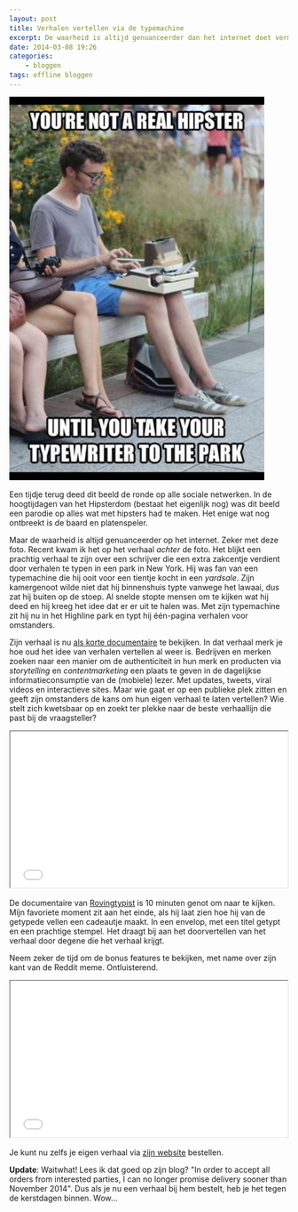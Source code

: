 ```yaml
---
layout: post
title: Verhalen vertellen via de typemachine
excerpt: De waarheid is altijd genuanceerder dan het internet doet vermoeden
date: 2014-03-08 19:26
categories: 
    - bloggen
tags: offline bloggen
---
```

!["img-post-cover"](/images/hipster_park_typewriter.jpg) 

Een tijdje terug deed dit beeld de ronde op alle sociale netwerken. In de hoogtijdagen van het Hipsterdom (bestaat het eigenlijk nog) was dit beeld een parodie op alles wat met hipsters had te maken. Het enige wat nog ontbreekt is de baard en platenspeler. 

Maar de waarheid is altijd genuanceerder op het internet. Zeker met deze foto. Recent kwam ik het op het verhaal *achter* de foto. Het blijkt een prachtig verhaal te zijn over een schrijver die een extra zakcentje verdient door verhalen te typen in een park in New York. Hij was fan van een typemachine die hij ooit voor een tientje kocht in een *yardsale*. Zijn kamergenoot wilde niet dat hij binnenshuis typte vanwege het lawaai, dus zat hij buiten op de stoep. Al snelde stopte mensen om te kijken wat hij deed en hij kreeg het idee dat er er uit te halen was. Met zijn typemachine zit hij nu in het Highline park en typt hij één-pagina verhalen voor omstanders. 

Zijn verhaal is nu [als korte documentaire](http://rovingtypistfilm.com/) te bekijken. In dat verhaal merk je hoe oud het idee van verhalen vertellen al weer is. Bedrijven en merken zoeken naar een manier om de authenticiteit in hun merk en producten via *storytelling* en *contentmarketing* een plaats te geven in de dagelijkse informatieconsumptie van de (mobiele) lezer. Met updates, tweets, viral videos en interactieve sites.
Maar wie gaat er op een publieke plek zitten en geeft zijn omstanders de kans om hun eigen verhaal te laten vertellen? Wie stelt zich kwetsbaar op en zoekt ter plekke naar de beste verhaallijn die past bij de vraagsteller? 

<iframe src="//player.vimeo.com/video/86963435" width="500" height="281" webkitallowfullscreen mozallowfullscreen allowfullscreen></iframe>

De documentaire van [Rovingtypist](http://rovingtypistfilm.com/) is 10 minuten genot om naar te kijken. Mijn favoriete moment zit aan het einde, als hij laat zien hoe hij van de getypede vellen een cadeautje maakt. In een envelop, met een titel getypt en een prachtige stempel. Het draagt bij aan het doorvertellen van het verhaal door degene die het verhaal krijgt. 

Neem zeker de tijd om de bonus features te bekijken, met name over zijn kant van de Reddit meme. Ontluisterend.

<iframe src="//player.vimeo.com/video/84566311" width="500" height="281" webkitallowfullscreen mozallowfullscreen allowfullscreen></iframe>

Je kunt nu zelfs je eigen verhaal via [zijn website](http://rovingtypist.com/) bestellen.

**Update**: Waitwhat! Lees ik dat goed op zijn blog? "In order to accept all orders from interested parties, I can no longer promise delivery sooner than November 2014". Dus als je nu een verhaal bij hem bestelt, heb je het tegen de kerstdagen binnen. Wow...